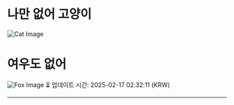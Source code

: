 
# 나만 없어 고양이

![Cat Image](https://cdn2.thecatapi.com/images/bu2.jpg)

# 여우도 없어
![Fox Image](https://randomfox.ca/images/101.jpg)
⏳ 업데이트 시간: 2025-02-17 02:32:11 (KRW)

---
